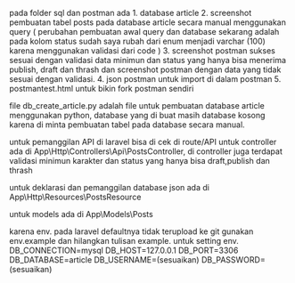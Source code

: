 pada folder sql dan postman ada 1. database article 
2. screenshot pembuatan tabel posts pada database article secara manual menggunakan query ( perubahan pembuatan awal query dan database sekarang adalah pada kolom status sudah saya rubah dari enum menjadi varchar (100) karena menggunakan validasi dari code )
3. screenshot postman sukses sesuai dengan validasi data minimun dan status yang hanya bisa menerima publish, draft dan thrash dan screenshot postman dengan data yang tidak sesuai dengan validasi.
4. json postman untuk import di dalam postman
5. postmantest.html untuk bikin fork postman sendiri

file db_create_article.py adalah file untuk pembuatan database article menggunakan python, database yang di buat masih database kosong karena di minta pembuatan tabel pada database secara manual.

untuk pemanggilan API di laravel bisa di cek di route/API
untuk controller ada di App\Http\Controllers\Api\PostsController, di controller juga terdapat validasi minimun karakter dan status yang hanya bisa draft,publish dan thrash

untuk deklarasi dan pemanggilan database json ada di App\Http\Resources\PostsResource

untuk models ada di App\Models\Posts

karena env. pada laravel defaultnya tidak terupload ke git gunakan env.example dan hilangkan tulisan example.
untuk setting env. 
DB_CONNECTION=mysql
DB_HOST=127.0.0.1
DB_PORT=3306
DB_DATABASE=article
DB_USERNAME=(sesuaikan)
DB_PASSWORD=(sesuaikan)
